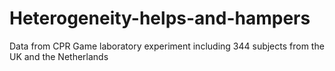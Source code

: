 # Heterogeneity-helps-and-hampers
Data from CPR Game laboratory experiment including 344 subjects from the UK and the Netherlands

